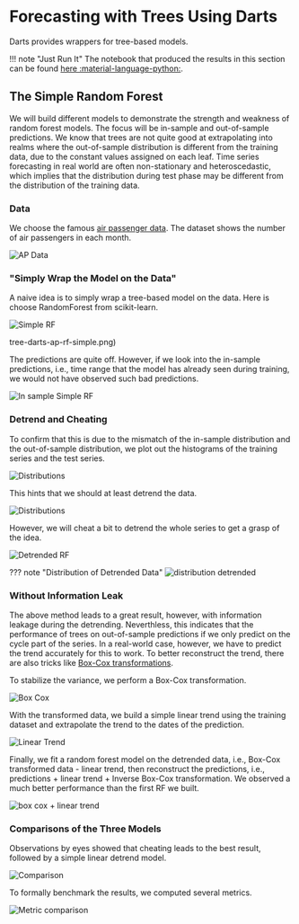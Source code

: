 # Forecasting with Trees Using Darts

Darts provides wrappers for tree-based models.

!!! note "Just Run It"
    The notebook that produced the results in this section can be found [here :material-language-python:](../../notebooks/tree_darts_random_forest).


## The Simple Random Forest

We will build different models to demonstrate the strength and weakness of random forest models. The focus will be in-sample and out-of-sample predictions. We know that trees are not quite good at extrapolating into realms where the out-of-sample distribution is different from the training data, due to the constant values assigned on each leaf. Time series forecasting in real world are often non-stationary and heteroscedastic, which implies that the distribution during test phase may be different from the distribution of the training data.

### Data

We choose the famous [air passenger data](https://www.kaggle.com/datasets/rakannimer/air-passengers). The dataset shows the number of air passengers in each month.

![AP Data](../assets/tree.darts/tree-darts-ap-original-data.png)

### "Simply Wrap the Model on the Data"

A naive idea is to simply wrap a tree-based model on the data. Here is choose RandomForest from scikit-learn.

![Simple RF](../assets/tree.darts/tree-darts-ap-rf-simple-outofsample.png)

tree-darts-ap-rf-simple.png)

The predictions are quite off. However, if we look into the in-sample predictions, i.e., time range that the model has already seen during training, we would not have observed such bad predictions.

![In sample Simple RF](../assets/tree.darts/tree-darts-ap-rf-simple.png)

### Detrend and Cheating

To confirm that this is due to the mismatch of the in-sample distribution and the out-of-sample distribution, we plot out the histograms of the training series and the test series.


![Distributions](../assets/tree.darts/tree-darts-ap-dist-train-test.png)

This hints that we should at least detrend the data.

![Distributions](../assets/tree.darts/tree-darts-ap-detrend-dist-train-test.png)

However, we will cheat a bit to detrend the whole series to get a grasp of the idea.

![Detrended RF](../assets/tree.darts/tree-darts-ap-rf-detrend-cheating-outofsample.png)

??? note "Distribution of Detrended Data"
    ![distribution detrended](../assets/tree.darts/tree-darts-ap-detrended.png)

### Without Information Leak

The above method leads to a great result, however, with information leakage during the detrending. Neverthless, this indicates that the performance of trees on out-of-sample predictions if we only predict on the cycle part of the series. In a real-world case, however, we have to predict the trend accurately for this to work. To better reconstruct the trend, there are also tricks like [Box-Cox transformations](../time-series/timeseries-data.box-cox.md).

To stabilize the variance, we perform a Box-Cox transformation.

![Box Cox](../assets/tree.darts/tree-darts-ap-boxcox.png)

With the transformed data, we build a simple linear trend using the training dataset and extrapolate the trend to the dates of the prediction.

![Linear Trend](../assets/tree.darts/tree-darts-ap-rf-linear-trend-decomp.png)

Finally, we fit a random forest model on the detrended data, i.e., Box-Cox transformed data - linear trend, then reconstruct the predictions, i.e., predictions + linear trend + Inverse Box-Cox transformation. We observed a much better performance than the first RF we built.

![box cox + linear trend](../assets/tree.darts/tree-darts-ap-rf-boxcox-linear-trend-outofsample.png)


### Comparisons of the Three Models

Observations by eyes showed that cheating leads to the best result, followed by a simple linear detrend model.

![Comparison](../assets/tree.darts/tree-darts-ap-rf-comparisons.png)

To formally benchmark the results, we computed several metrics.

![Metric comparison](../assets/tree.darts/tree-darts-ap-rf-metric-comparisons.png)
